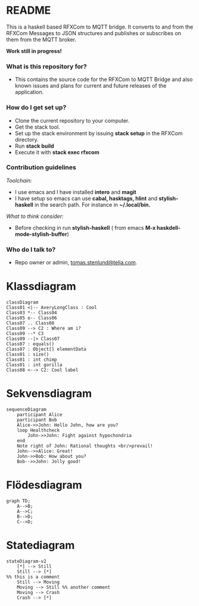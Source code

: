 # README #

This is a haskell based RFXCom to MQTT bridge. It converts to and from the RFXCom Messages to JSON structures and publishes or subscribes on them from the MQTT broker.

**Work still in progress!**


### What is this repository for? ###

* This contains the source code for the RFXCom to MQTT Bridge and also known issues and plans for current and future releases of the application.

### How do I get set up? ###

* Clone the current repository to your computer.
* Get the stack tool.
* Set up the stack environment by issuing **stack setup** in the RFXCom directory.
* Run **stack build**
* Execute it with **stack exec rfxcom**

### Contribution guidelines ###

_Toolchain:_

* I use emacs and I have installed **intero** and **magit**
* I have setup so emacs can use **cabal, hasktags, hlint** and **stylish-haskell** in the search path. For instance in **~/.local/bin.**

_What to think consider:_

* Before checking in run **stylish-haskell** ( from emacs **M-x haskdell-mode-stylish-buffer**)

### Who do I talk to? ###

* Repo owner or admin, tomas.stenlund@telia.com.

# Klassdiagram

```mermaid
classDiagram
Class01 <|-- AveryLongClass : Cool
Class03 *-- Class04
Class05 o-- Class06
Class07 .. Class08
Class09 --> C2 : Where am i?
Class09 --* C3
Class09 --|> Class07
Class07 : equals()
Class07 : Object[] elementData
Class01 : size()
Class01 : int chimp
Class01 : int gorilla
Class08 <--> C2: Cool label
```

# Sekvensdiagram

```mermaid
sequenceDiagram
    participant Alice
    participant Bob
    Alice->>John: Hello John, how are you?
    loop Healthcheck
        John->>John: Fight against hypochondria
    end
    Note right of John: Rational thoughts <br/>prevail!
    John-->>Alice: Great!
    John->>Bob: How about you?
    Bob-->>John: Jolly good!
```
# Flödesdiagram

```mermaid
graph TD;
    A-->B;
    A-->C;
    B-->D;
    C-->D;
```

# Statediagram
```mermaid
stateDiagram-v2
    [*] --> Still
    Still --> [*]
%% this is a comment
    Still --> Moving
    Moving --> Still %% another comment
    Moving --> Crash
    Crash --> [*]
```

